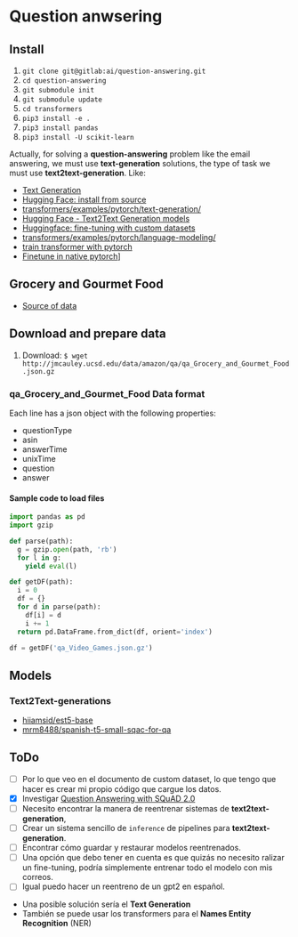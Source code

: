 # Question anwsering

## Install 
1. `git clone git@gitlab:ai/question-answering.git`
2. `cd question-answering`
3. `git submodule init`
4. `git submodule update`
5. `cd transformers`
6. `pip3 install -e .`
7. `pip3 install pandas`
8. `pip3 install -U scikit-learn`

Actually, for solving a **question-answering** problem like the email answering, we must use **text-generation** solutions, the type of task we must use **text2text-generation**. Like:

- [Text Generation](https://huggingface.co/tasks/text-generation)
- [Hugging Face: install from source](https://huggingface.co/docs/transformers/installation#installing-from-source)
- [transformers/examples/pytorch/text-generation/](https://github.com/huggingface/transformers/tree/master/examples/pytorch/text-generation)
- [Hugging Face - Text2Text Generation models](https://huggingface.co/models?language=es&library=pytorch&pipeline_tag=text2text-generation&sort=downloads)
- [Huggingface: fine-tuning with custom datasets](https://huggingface.co/transformers/v3.2.0/custom_datasets.html)
- [transformers/examples/pytorch/language-modeling/](https://github.com/huggingface/transformers/tree/master/examples/pytorch/language-modeling)
- [train transformer with pytorch](https://github.com/huggingface/transformers/tree/master/examples/pytorch/text-generation)
- [Finetune in native pytorch](https://huggingface.co/docs/transformers/master/en/training#finetune-in-native-pytorc)]

## Grocery and Gourmet Food
- [Source of data](http://jmcauley.ucsd.edu/data/amazon/qa/)

## Download and prepare data

1. Download: `$ wget http://jmcauley.ucsd.edu/data/amazon/qa/qa_Grocery_and_Gourmet_Food.json.gz`

### qa_Grocery_and_Gourmet_Food Data format
Each line has a json object with the following properties:
- questionType
- asin
- answerTime
- unixTime
- question 
- answer

#### Sample code to load files
```python
import pandas as pd
import gzip

def parse(path):
  g = gzip.open(path, 'rb')
  for l in g:
    yield eval(l)

def getDF(path):
  i = 0
  df = {}
  for d in parse(path):
    df[i] = d
    i += 1
  return pd.DataFrame.from_dict(df, orient='index')

df = getDF('qa_Video_Games.json.gz')
```

## Models

### Text2Text-generations

- [hiiamsid/est5-base](https://huggingface.co/hiiamsid/est5-base?text=Tengo+un+problema+con+el+sistema+de+archivos%2C+parace+que+he+perdido+los+persmisos+para+acceder+a+los+ficheros+A3+y+A4.+¿Puedo+hacer+una+copia+de+seguridad+de+los+ficheros+A3+y+A4%3F)
- [mrm8488/spanish-t5-small-sqac-for-qa](https://huggingface.co/mrm8488/spanish-t5-small-sqac-for-qa?text=question%3A+¿Cuál+es+el+nombre+que+se+le+da+a+la+unidad+morfológica+y+funcional+de+los+seres+vivos%3F+context%3A+La+célula+%28del+lat%C3%ADn+cellula%2C+diminutivo+de+cella%2C+‘celda’%29+es+la+unidad+morfológica+y+funcional+de+todo+ser+vivo.+De+hecho%2C+la+célula+es+el+elemento+de+menor+tamaño+que+puede+considerarse+vivo.%E2%80%8B+De+este+modo%2C+puede+clasificarse+a+los+organismos+vivos+según+el+número+de+células+que+posean%3A+si+solo+tienen+una%2C+se+les+denomina+unicelulares+%28como+pueden+ser+los+protozoos+o+las+bacterias%2C+organismos+microscópicos%29%3B+si+poseen+más%2C+se+les+llama+pluricelulares.+En+estos+últimos+el+número+de+células+es+variable%3A+de+unos+pocos+cientos%2C+como+en+algunos+nematodos%2C+a+cientos+de+billones+%281014%29%2C+como+en+el+caso+del+ser+humano.+Las+células+suelen+poseer+un+tamaño+de+10+µm+y+una+masa+de+1+ng%2C+si+bien+existen+células+mucho+mayores.)

## ToDo
- [ ] Por lo que veo en el documento de custom dataset, lo que tengo que hacer es crear mi propio código que cargue los datos.
- [X] Investigar [Question Answering with SQuAD 2.0](https://huggingface.co/transformers/v3.2.0/custom_datasets.html#qa-squad)
- [ ] Necesito encontrar la manera de reentrenar sistemas de **text2text-generation**, 
- [ ] Crear un sistema sencillo de `inference` de pipelines para **text2text-generation**.
- [ ] Encontrar cómo guardar y restaurar modelos reentrenados.
- [ ] Una opción que debo tener en cuenta es que quizás no necesito ralizar un fine-tuning, podría simplemente entrenar todo el modelo con mis correos.
- [ ] Igual puedo hacer un reentreno de un gpt2 en español.
- Una posible solución sería el **Text Generation**
- También se puede usar los transformers para el **Names Entity Recognition** (NER)
